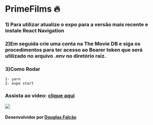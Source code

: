 # PrimeFilms 🔥

### 1) Para utilizar atualize o expo para a versão mais recente e instale React Navigation

### 2)Em seguida crie uma conta na The Movie DB e siga os procedimentos para ter acesso ao Bearer token que será utilizado no arquivo .env no diretório raiz.

### 3)Como Rodar
```
1- yarn
2- expo start
```

### Assista ao vídeo: [clique aqui](https://www.youtube.com/watch?v=EXN9pi6snGI)

![](https://user-images.githubusercontent.com/45522944/134780632-7b4caf8b-c625-4b04-a996-572fe04cefcb.png)




#### Desenvolvidor por [Douglas Falcão](https://douglasjr97.github.io/portfolio-projetos/)
